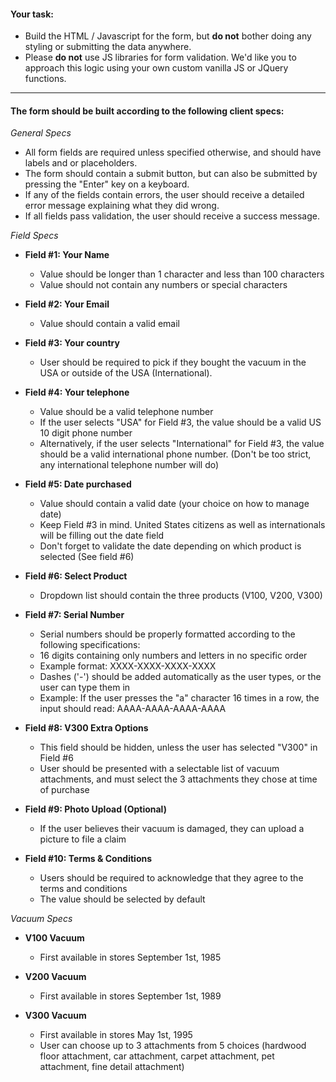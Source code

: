 #### Your task:

- Build the HTML / Javascript for the form, but __do not__ bother doing any styling or submitting the data anywhere.
- Please __do not__ use JS libraries for form validation. We'd like you to approach this logic using your own custom vanilla JS or JQuery functions.

---

#### The form should be built according to the following client specs:

*General Specs*

- All form fields are required unless specified otherwise, and should have labels and or placeholders.
- The form should contain a submit button, but can also be submitted by pressing the "Enter" key on a keyboard.
- If any of the fields contain errors, the user should receive a detailed error message explaining what they did wrong.
- If all fields pass validation, the user should receive a success message.

*Field Specs*

- __Field #1: Your Name__
  - Value should be longer than 1 character and less than 100 characters
  - Value should not contain any numbers or special characters
  
- __Field #2: Your Email__
  - Value should contain a valid email
  
- __Field #3: Your country__
  - User should be required to pick if they bought the vacuum in the USA or outside of the USA (International).
  
- __Field #4: Your telephone__
  - Value should be a valid telephone number
  - If the user selects "USA" for Field #3, the value should be a valid US 10 digit phone number
  - Alternatively, if the user selects "International" for Field #3, the value should be a valid international phone number.  (Don't be too strict, any international telephone number will do)
  
- __Field #5: Date purchased__
  - Value should contain a valid date (your choice on how to manage date)
  - Keep Field #3 in mind. United States citizens as well as internationals will be filling out the date field
  - Don't forget to validate the date depending on which product is selected (See field #6)
  
- __Field #6: Select Product__
  - Dropdown list should contain the three products (V100, V200, V300)
  
- __Field #7: Serial Number__
  - Serial numbers should be properly formatted according to the following specifications:
  - 16 digits containing only numbers and letters in no specific order
  - Example format: XXXX-XXXX-XXXX-XXXX
  - Dashes ('-') should be added automatically as the user types, or the user can type them in
  - Example: If the user presses the "a" character 16 times in a row, the input should read: AAAA-AAAA-AAAA-AAAA
  
- __Field #8: V300 Extra Options__
  - This field should be hidden, unless the user has selected "V300" in Field #6
  - User should be presented with a selectable list of vacuum attachments, and must select the 3 attachments they chose at time of purchase

- __Field #9: Photo Upload (Optional)__
  - If the user believes their vacuum is damaged, they can upload a picture to file a claim

- __Field #10: Terms & Conditions__
  - Users should be required to acknowledge that they agree to the terms and conditions
  - The value should be selected by default
  
*Vacuum Specs*

- __V100 Vacuum__
  - First available in stores September 1st, 1985
 
- __V200 Vacuum__
  - First available in stores September 1st, 1989
  
- __V300 Vacuum__
  - First available in stores May 1st, 1995
  - User can choose up to 3 attachments from 5 choices (hardwood floor attachment, car attachment, carpet attachment, pet attachment, fine detail attachment)